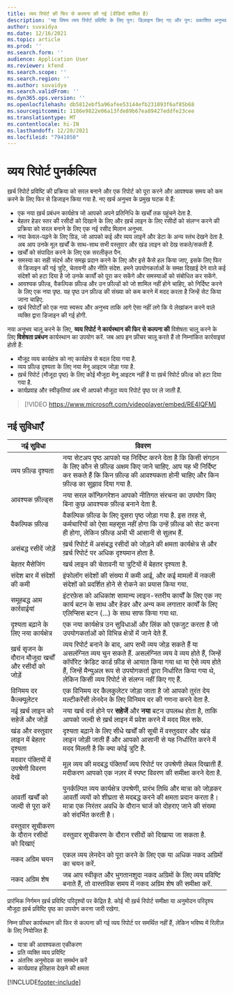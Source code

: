 ```yaml
---
title: व्यय रिपोर्ट की फिर से कल्पना की गई (वीडियो शामिल है)
description: 'यह विषय व्यय रिपोर्ट प्रविष्टि के लिए पुन: डिज़ाइन किए गए और पुन: प्रकाशित अनुभव के बारे में समझता है.'
author: suvaidya
ms.date: 12/16/2021
ms.topic: article
ms.prod: ''
ms.search.form: ''
audience: Application User
ms.reviewer: kfend
ms.search.scope: ''
ms.search.region: ''
ms.author: suvaidya
ms.search.validFrom: ''
ms.dyn365.ops.version: ''
ms.openlocfilehash: db5812ebf5a96afee53144efb231093f6af85b68
ms.sourcegitcommit: 1186e9822e06a13fde89b67ea89427eddfe23cee
ms.translationtype: MT
ms.contentlocale: hi-IN
ms.lasthandoff: 12/20/2021
ms.locfileid: "7941050"
---
```

# <a name="expense-reports-reimagined"></a>व्यय रिपोर्ट पुनर्कल्पित

ख़र्च रिपोर्ट प्रविष्टि की प्रक्रिया को सरल बनाने और एक रिपोर्ट को पूरा करने और आवश्यक समय को कम करने के लिए फिर से डिजाइन किया गया है. नए खर्च अनुभव के प्रमुख घटक ये हैं:

- एक नया ख़र्च प्रबंधन कार्यक्षेत्र जो आपको अपने प्रतिनिधि के खर्चों तक पहुंचने देता है.
- बेहतर हेडर स्तर की रसीदों को दिखाने के लिए और ख़र्च लाइन के लिए रसीदों को संलग्न करने की प्रक्रिया को सरल बनाने के लिए एक नई रसीद मिलान अनुभव.
- नया केवल-पढ़ने के लिए ग्रिड, जो आपको कई और व्यय लाइनें और डेटा के अन्य स्तंभ देखने देता है. अब आप उनके मूल खर्चों के साथ-साथ सभी वस्तुवार और खंड लाइन को देख सकते/सकती हैं.
- खर्चों को संपादित करने के लिए एक सरलीकृत पैन.
- समस्या का सही संदर्भ और समझ प्रदान करने के लिए और इसे कैसे हल किया जाए, इसके लिए फिर से डिजाइन की गई त्रुटि, चेतावनी और नीति संदेश. हमने उपयोगकर्ताओं के समक्ष दिखाई देने वाले कई संदेशों को हटा दिया है जो उनके कार्यों को पूरा कर सकेंगे और समस्याओं को संबोधित कर सकेंगे.
- आवश्यक फ़ील्ड, वैकल्पिक फ़ील्ड और उन फ़ील्डों को जो शामिल नहीं होने चाहिए, को निर्दिष्ट करने के लिए एक नया पृष्ठ. यह पृष्ठ उन फ़ील्ड की संख्या को कम करने में मदद करता है जिन्हें सेट किया जाना चाहिए.
- खर्च रिपोर्टों को एक नया स्वरूप और अनुभव ताकि आगे ऐसा नहीं लगे कि ये लेखांकन करने वाले व्यक्ति द्वारा डिजाइन की गई होगी.

नया अनुभव चालू करने के लिए, **व्यय रिपोर्ट ने कार्यस्थान की फिर से कल्पना की** विशेषता चालू करने के लिए **विशेषता प्रबंधन** कार्यस्थान का उपयोग करें. जब आप इन फ़ीचर चालू करते हैं तो निम्नांकित कार्रवाइयां होती हैं:

- मौजूद व्यय कार्यक्षेत्र को नए कार्यक्षेत्र से बदल दिया गया है.
- व्यय फ़ील्ड दृश्यता के लिए नया मेनू आइटम जोड़ा गया है.
- ख़र्च रिपोर्ट (मौजूदा पृष्ठ) के लिए कोई मौजूदा मेनू आइटम नहीं है या ख़र्च रिपोर्ट फ़ील्ड को हटा दिया गया है.
- कार्यप्रवाह और स्वीकृतियां अब भी आपको मौजूदा व्यय रिपोर्ट पृष्ठ पर ले जाती हैं.

> [!VIDEO https://www.microsoft.com/videoplayer/embed/RE4IQFM]

## <a name="new-features"></a>नई सुविधाएँ

| नई सुविधा | विवरण |
|---|----|
| व्यय फ़ील्ड दृश्यता | नया सेटअप पृष्ठ आपको यह निर्दिष्ट करने देता है कि किसी संगठन के लिए कौन से फ़ील्ड अक्षम किए जाने चाहिए. आप यह भी निर्दिष्ट कर सकते हैं कि किन फ़ील्ड की आवश्यकता होनी चाहिए और किन फ़ील्ड का सुझाव दिया गया है. |
| आवश्यक फ़ील्ड्स | नया सरल कॉन्फ़िगरेशन आपको नीतिगत संरचना का उपयोग किए बिना कुछ आवश्यक फ़ील्ड बनाने देता है. |
| वैकल्पिक फ़ील्ड | वैकल्पिक फ़ील्ड के लिए दूसरा पृष्ठ जोड़ा गया है. इस तरह से, कर्मचारियों को ऐसा महसूस नहीं होगा कि उन्हें फ़ील्ड को सेट करना ही होगा, लेकिन फ़ील्ड अभी भी आसानी से सुलभ हैं. |
| असंबद्ध रसीदें जोड़ें | ख़र्च रिपोर्ट में असंबद्ध रसीदों को जोड़ने की क्षमता कार्यक्षेत्र से और ख़र्च रिपोर्ट पर अधिक दृश्यमान होता है. |
| बेहतर मैसेजिंग | खर्च लाइन की चेतावनी या त्रुटियों में बेहतर दृश्यता है. |
| संदेश बार में संदेशों की कमी| इंफोलॉग संदेशों की संख्या में कमी आई, और कई मामलों में नकली संदेशों को प्रदर्शित होने से रोकने का प्रयास किया गया. |
| समूहबद्ध आम कार्रवाईयां | इंटरफ़ेस को अधिकांश सामान्य लाइन-स्तरीय कार्यों के लिए एक नए कार्य बटन के साथ और हेडर और अन्य कम लगातार कार्यों के लिए एलिप्सिस बटन (...) के साथ साफ किया गया था. |
| दृश्यता बढ़ाने के लिए नया कार्यक्षेत्र | एक नया कार्यक्षेत्र उन सुविधाओं और लिंक को एकजुट करता है जो उपयोगकर्ताओं को विभिन्न क्षेत्रों में जाने देते हैं. |
| ख़र्च सृजन के दौरान मौजूदा खर्चों और रसीदों को जोड़ें | व्यय रिपोर्ट बनाने के बाद, आप सभी व्यय जोड़ सकते हैं या असलंग्नित व्यय चुन सकते हैं. असलंग्नित व्यय वे व्यय होते हैं, जिन्हें कॉर्पोरेट क्रेडिट कार्ड फ़ीड से आयात किया गया था या ऐसे व्यय होते हैं, जिन्हें मैन्युअल रूप से उपयोगकर्ता द्वारा निर्धारित किया गया थे, लेकिन किसी व्यय रिपोर्ट से संलग्न नहीं किए गए हैं.|
| विनिमय दर कैल्क्यूलेटर | एक विनिमय दर कैलकुलेटर जोड़ा जाता है जो आपको तुरंत देय मल्टीकरेंसी लेनदेन के लिए विनिमय दर की गणना करने देता है. |
| नई ख़र्च लाइन को सहेजें और जोड़ें | नया खर्च दर्ज होने पर **सहेजें** और **नया** बटन उपलब्ध होता है, ताकि आपको जल्दी से ख़र्च लाइन में प्रवेश करने में मदद मिल सके. |
| खंड और वस्तुवार लाइन में बेहतर दृश्यता | दृश्यता बढ़ाने के लिए सीधे खर्चों की सूची में वस्तुदवार और खंड लाइन जोड़ी जाती हैं और आपको आसानी से यह निर्धारित करने में मदद मिलती है कि क्या कोई त्रुटि है. |
| मदवार पंक्तियों में उपश्रेणी विवरण देखें | मूल व्यय की मदबद्ध पंक्तियाँ व्यय रिपोर्ट पर उपश्रेणी लेबल दिखाती हैं. मदीकरण आपको एक नज़र में स्पष्ट विवरण की समीक्षा करने देता है.|
|आवर्ती खर्चों को जल्दी से पूरा करें | पुनर्कल्पित व्यय कार्यक्षेत्र उपश्रेणी, प्रारंभ तिथि और मात्रा को जोड़कर आवर्ती व्ययों को शीघ्रता से मदबद्ध करने की क्षमता प्रदान करता है। मात्रा एक निरंतर अवधि के दौरान चार्ज को दोहराए जाने की संख्या को संदर्भित करती है। |
| वस्तुवार सूचीकरण के दौरान रसीदों को दिखाएं | वस्तुवार सूचीकरण के दौरान रसीदों को दिखाया जा सकता है. |
| नकद अग्रिम चयन | एकल व्यय लेनदेन को पूरा करने के लिए एक या अधिक नकद अग्रिमों का चयन करें. |
| नकद अग्रिम शेष | जब आप स्वीकृत और भुगतानशुदा नकद अग्रिमों के लिए व्यय प्रविष्टि बनाते हैं, तो वास्तविक समय में नकद अग्रिम शेष की समीक्षा करें. |

प्रारंभिक निर्गमन ख़र्च प्रविष्टि परिदृश्यों पर केंद्रित है. कोई भी ख़र्च रिपोर्ट समीक्षा या अनुमोदन परिदृश्य मौजूदा ख़र्च प्रविष्टि पृष्ठ का उपयोग करना जारी रखेगा.


निम्न फ़ीचर कार्यस्थान की फिर से कल्पना की गई व्यय रिपोर्ट पर समर्थित नहीं हैं, लेकिन भविष्य में रिलीज़ के लिए नियोजित हैं: 

- यात्रा की आवश्यकता एकीकरण
- प्रति व्यक्ति व्यय प्रविष्टि
- अंतरिम अनुमोदक का समर्थन करें
- कार्यप्रवाह इतिहास देखने की क्षमता


[!INCLUDE[footer-include](../includes/footer-banner.md)]
